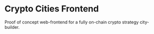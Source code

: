 # Crypto Cities Frontend

Proof of concept web-frontend for a fully on-chain crypto strategy city-builder.